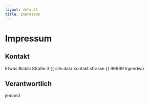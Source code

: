 ```yaml
---
layout: default
title: Impressum
---
```

# Impressum
## Kontakt
Etwas
Blabla Straße 3
{{ site.data.kontakt.strasse }}
99999 Irgendwo
## Verantwortlich
jemand
